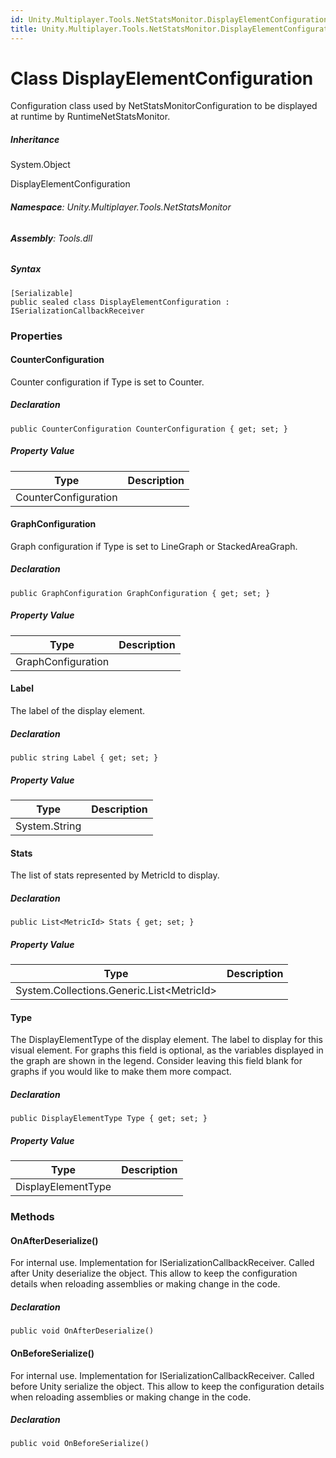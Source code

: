 ```yaml
---
id: Unity.Multiplayer.Tools.NetStatsMonitor.DisplayElementConfiguration
title: Unity.Multiplayer.Tools.NetStatsMonitor.DisplayElementConfiguration
---
```






# Class DisplayElementConfiguration



Configuration class used by NetStatsMonitorConfiguration to be displayed
at runtime by RuntimeNetStatsMonitor.









##### Inheritance



System.Object





DisplayElementConfiguration





###### **Namespace**: Unity.Multiplayer.Tools.NetStatsMonitor

###### **Assembly**: Tools.dll

##### Syntax



``` lang-csharp
[Serializable]
public sealed class DisplayElementConfiguration : ISerializationCallbackReceiver
```



### Properties

#### CounterConfiguration



Counter configuration if Type is set to Counter.







##### Declaration



``` lang-csharp
public CounterConfiguration CounterConfiguration { get; set; }
```



##### Property Value

| Type                 | Description |
|----------------------|-------------|
| CounterConfiguration |             |

#### GraphConfiguration



Graph configuration if Type is set to LineGraph or StackedAreaGraph.







##### Declaration



``` lang-csharp
public GraphConfiguration GraphConfiguration { get; set; }
```



##### Property Value

| Type               | Description |
|--------------------|-------------|
| GraphConfiguration |             |

#### Label



The label of the display element.







##### Declaration



``` lang-csharp
public string Label { get; set; }
```



##### Property Value

| Type          | Description |
|---------------|-------------|
| System.String |             |

#### Stats



The list of stats represented by MetricId to display.







##### Declaration



``` lang-csharp
public List<MetricId> Stats { get; set; }
```



##### Property Value

| Type                                        | Description |
|---------------------------------------------|-------------|
| System.Collections.Generic.List\<MetricId\> |             |

#### Type



The DisplayElementType of the display element. The label to display for
this visual element. For graphs this field is optional, as the variables
displayed in the graph are shown in the legend. Consider leaving this
field blank for graphs if you would like to make them more compact.







##### Declaration



``` lang-csharp
public DisplayElementType Type { get; set; }
```



##### Property Value

| Type               | Description |
|--------------------|-------------|
| DisplayElementType |             |

### Methods

#### OnAfterDeserialize()



For internal use. Implementation for ISerializationCallbackReceiver.
Called after Unity deserialize the object. This allow to keep the
configuration details when reloading assemblies or making change in the
code.







##### Declaration



``` lang-csharp
public void OnAfterDeserialize()
```



#### OnBeforeSerialize()



For internal use. Implementation for ISerializationCallbackReceiver.
Called before Unity serialize the object. This allow to keep the
configuration details when reloading assemblies or making change in the
code.







##### Declaration



``` lang-csharp
public void OnBeforeSerialize()
```


